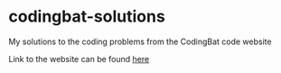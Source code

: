# codingbat-solutions
My solutions to the coding problems from the CodingBat code website

Link to the website can be found [here](https://codingbat.com)
